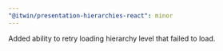 ```yaml
---
"@itwin/presentation-hierarchies-react": minor
---
```


Added ability to retry loading hierarchy level that failed to load.
